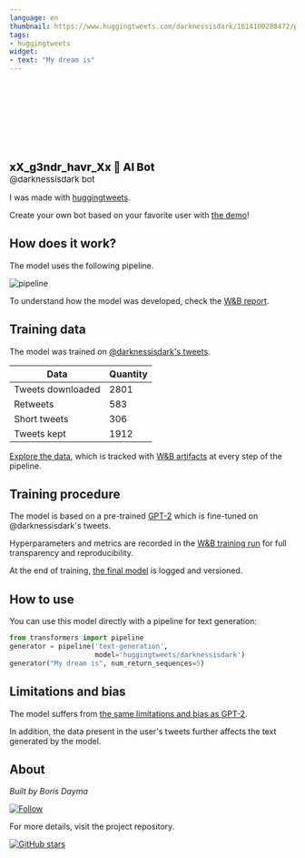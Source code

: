 ```yaml
---
language: en
thumbnail: https://www.huggingtweets.com/darknessisdark/1614100288472/predictions.png
tags:
- huggingtweets
widget:
- text: "My dream is"
---
```


<div>
<div style="width: 132px; height:132px; border-radius: 50%; background-size: cover; background-image: url('https://pbs.twimg.com/profile_images/1361059617971851274/wo891uB-_400x400.jpg')">
</div>
<div style="margin-top: 8px; font-size: 19px; font-weight: 800">xX_g3ndr_havr_Xx 🤖 AI Bot </div>
<div style="font-size: 15px">@darknessisdark bot</div>
</div>

I was made with [huggingtweets](https://github.com/borisdayma/huggingtweets).

Create your own bot based on your favorite user with [the demo](https://colab.research.google.com/github/borisdayma/huggingtweets/blob/master/huggingtweets-demo.ipynb)!

## How does it work?

The model uses the following pipeline.

![pipeline](https://github.com/borisdayma/huggingtweets/blob/master/img/pipeline.png?raw=true)

To understand how the model was developed, check the [W&B report](https://app.wandb.ai/wandb/huggingtweets/reports/HuggingTweets-Train-a-model-to-generate-tweets--VmlldzoxMTY5MjI).

## Training data

The model was trained on [@darknessisdark's tweets](https://twitter.com/darknessisdark).

| Data | Quantity |
| --- | --- |
| Tweets downloaded | 2801 |
| Retweets | 583 |
| Short tweets | 306 |
| Tweets kept | 1912 |

[Explore the data](https://wandb.ai/wandb/huggingtweets/runs/1dwe171y/artifacts), which is tracked with [W&B artifacts](https://docs.wandb.com/artifacts) at every step of the pipeline.

## Training procedure

The model is based on a pre-trained [GPT-2](https://huggingface.co/gpt2) which is fine-tuned on @darknessisdark's tweets.

Hyperparameters and metrics are recorded in the [W&B training run](https://wandb.ai/wandb/huggingtweets/runs/d0xrvuif) for full transparency and reproducibility.

At the end of training, [the final model](https://wandb.ai/wandb/huggingtweets/runs/d0xrvuif/artifacts) is logged and versioned.

## How to use

You can use this model directly with a pipeline for text generation:

```python
from transformers import pipeline
generator = pipeline('text-generation',
                     model='huggingtweets/darknessisdark')
generator("My dream is", num_return_sequences=5)
```

## Limitations and bias

The model suffers from [the same limitations and bias as GPT-2](https://huggingface.co/gpt2#limitations-and-bias).

In addition, the data present in the user's tweets further affects the text generated by the model.

## About

*Built by Boris Dayma*

[![Follow](https://img.shields.io/twitter/follow/borisdayma?style=social)](https://twitter.com/intent/follow?screen_name=borisdayma)

For more details, visit the project repository.

[![GitHub stars](https://img.shields.io/github/stars/borisdayma/huggingtweets?style=social)](https://github.com/borisdayma/huggingtweets)
